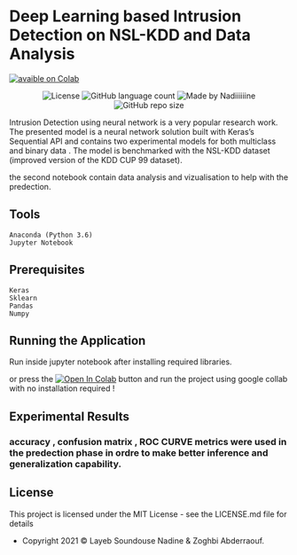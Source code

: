 # Deep Learning based Intrusion Detection on NSL-KDD and Data Analysis 

[![avaible on Colab](https://colab.research.google.com/assets/colab-badge.svg)](https://colab.research.google.com/github/Nadiiiiiine/TP_Bdh/blob/main/TP_NSL_KDD_DeepLearning.ipynb)

<p align="center">
  <img alt="License" src="https://img.shields.io/badge/license-MIT-%237159c1">
  
    
  <img alt="GitHub language count" src="https://img.shields.io/github/languages/count/Nadiiiiiine/TP_Bdh?color=red">
  



<img alt="Made by Nadiiiiiine " src="https://img.shields.io/badge/made%20by-Nadiiiiiine-%237159c1">
  
      
  
  <img alt="GitHub repo size" src="https://img.shields.io/github/repo-size/Nadiiiiiine/TP_Bdh?237159c1&label=size&logo=size">
  </p>



Intrusion Detection using neural network is a very popular research work. The presented model is a neural network solution built with Keras’s Sequential API and contains 
two experimental models for both multiclass and binary data . 
The model is benchmarked with the NSL-KDD dataset (improved version of the KDD CUP 99 dataset).

the second notebook contain data analysis and vizualisation to help with the predection.

## Tools

    Anaconda (Python 3.6)
    Jupyter Notebook
    
## Prerequisites
    Keras
    Sklearn
    Pandas
    Numpy

## Running the Application

Run inside jupyter notebook after installing required libraries. 

or press the 
[![Open In Colab](https://colab.research.google.com/assets/colab-badge.svg)](https://colab.research.google.com/github/Nadiiiiiine/TP_Bdh/blob/main/TP_NSL_KDD_DeepLearning.ipynb)  button and run the project using google collab with no installation required ! 

## Experimental Results
### accuracy , confusion matrix , ROC CURVE metrics were used in the predection phase in ordre to make better inference and generalization capability.


## License
This project is licensed under the MIT License - see the LICENSE.md file for details
- Copyright 2021 © Layeb Soundouse Nadine & Zoghbi Abderraouf.







